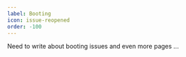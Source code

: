 ```yaml
---
label: Booting
icon: issue-reopened
order: -100
---
```


Need to write about booting issues and even more pages ...
